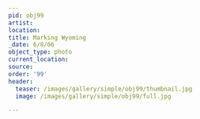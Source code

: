 ```yaml
---
pid: obj99
artist:
location:
title: Marking Wyoming
_date: 6/8/06
object_type: photo
current_location:
source:
order: '99'
header:
  teaser: /images/gallery/simple/obj99/thumbnail.jpg
  image: /images/gallery/simple/obj99/full.jpg

---
```

